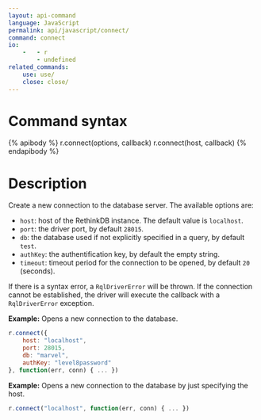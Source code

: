 ```yaml
---
layout: api-command 
language: JavaScript
permalink: api/javascript/connect/
command: connect
io:
    -   - r
        - undefined
related_commands:
    use: use/
    close: close/
---
```


# Command syntax #

{% apibody %}
r.connect(options, callback)
r.connect(host, callback)
{% endapibody %}

# Description #

Create a new connection to the database server. The available options are:

- `host`: host of the RethinkDB instance. The default value is `localhost`.
- `port`: the driver port, by default `28015`.
- `db`: the database used if not explicitly specified in a query, by default `test`.
- `authKey`: the authentification key, by default the empty string.
- `timeout`: timeout period for the connection to be opened, by default `20` (seconds).


If there is a syntax error, a `RqlDriverError` will be thrown. If the connection cannot
be established, the driver will execute the callback with a `RqlDriverError` exception.


__Example:__ Opens a new connection to the database.

```js
r.connect({
    host: "localhost",
    port: 28015,
    db: "marvel",
    authKey: "level8password"
}, function(err, conn) { ... })
```

__Example:__ Opens a new connection to the database by just specifying the host.

```js
r.connect("localhost", function(err, conn) { ... })
```
